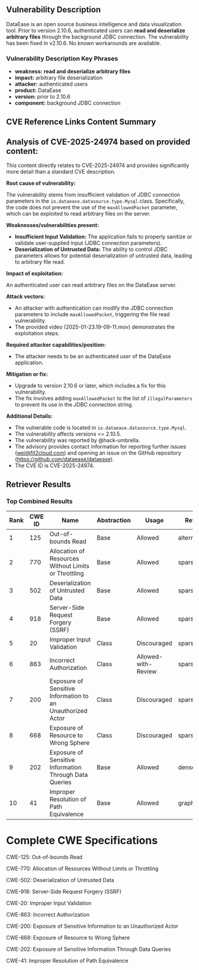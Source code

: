 ## Vulnerability Description
DataEase is an open source business intelligence and data visualization tool. Prior to version 2.10.6, authenticated users can **read and deserialize arbitrary files** through the background JDBC connection. The vulnerability has been fixed in v2.10.6. No known workarounds are available.

### Vulnerability Description Key Phrases
- **weakness:** **read and deserialize arbitrary files**
- **impact:** arbitrary file deserialization
- **attacker:** authenticated users
- **product:** DataEase
- **version:** prior to 2.10.6
- **component:** background JDBC connection

## CVE Reference Links Content Summary
## Analysis of CVE-2025-24974 based on provided content:

This content directly relates to CVE-2025-24974 and provides significantly more detail than a standard CVE description.

**Root cause of vulnerability:**

The vulnerability stems from insufficient validation of JDBC connection parameters in the `io.dataease.datasource.type.Mysql` class. Specifically, the code does not prevent the use of the `maxAllowedPacket` parameter, which can be exploited to read arbitrary files on the server.

**Weaknesses/vulnerabilities present:**

*   **Insufficient Input Validation:** The application fails to properly sanitize or validate user-supplied input (JDBC connection parameters).
*   **Deserialization of Untrusted Data:** The ability to control JDBC parameters allows for potential deserialization of untrusted data, leading to arbitrary file read.

**Impact of exploitation:**

An authenticated user can read arbitrary files on the DataEase server.

**Attack vectors:**

*   An attacker with authentication can modify the JDBC connection parameters to include `maxAllowedPacket`, triggering the file read vulnerability.
*   The provided video (2025-01-23.19-09-11.mov) demonstrates the exploitation steps.

**Required attacker capabilities/position:**

*   The attacker needs to be an authenticated user of the DataEase application.

**Mitigation or fix:**

*   Upgrade to version 2.10.6 or later, which includes a fix for this vulnerability.
*   The fix involves adding `maxAllowedPacket` to the list of `illegalParameters` to prevent its use in the JDBC connection string.

**Additional Details:**

*   The vulnerable code is located in `io.dataease.datasource.type.Mysql`.
*   The vulnerability affects versions <= 2.10.5.
*   The vulnerability was reported by @hack-umbrella.
*   The advisory provides contact information for reporting further issues (wei@fit2cloud.com) and opening an issue on the GitHub repository (<https://github.com/dataease/dataease>).
*   The CVE ID is CVE-2025-24974.

## Retriever Results

### Top Combined Results

| Rank | CWE ID | Name | Abstraction | Usage  | Retrievers | Individual Scores |
|------|--------|------|-------------|-------|------------|-------------------|
| 1 | 125 | Out-of-bounds Read | Base | Allowed | alternate_terms | 0.700 |
| 2 | 770 | Allocation of Resources Without Limits or Throttling | Base | Allowed | sparse | 0.221 |
| 3 | 502 | Deserialization of Untrusted Data | Base | Allowed | sparse | 0.219 |
| 4 | 918 | Server-Side Request Forgery (SSRF) | Base | Allowed | sparse | 0.215 |
| 5 | 20 | Improper Input Validation | Class | Discouraged | sparse | 0.211 |
| 6 | 863 | Incorrect Authorization | Class | Allowed-with-Review | sparse | 0.211 |
| 7 | 200 | Exposure of Sensitive Information to an Unauthorized Actor | Class | Discouraged | sparse | 0.208 |
| 8 | 668 | Exposure of Resource to Wrong Sphere | Class | Discouraged | sparse | 0.207 |
| 9 | 202 | Exposure of Sensitive Information Through Data Queries | Base | Allowed | dense | 0.436 |
| 10 | 41 | Improper Resolution of Path Equivalence | Base | Allowed | graph | 0.002 |



# Complete CWE Specifications

CWE-125: Out-of-bounds Read

CWE-770: Allocation of Resources Without Limits or Throttling

CWE-502: Deserialization of Untrusted Data

CWE-918: Server-Side Request Forgery (SSRF)

CWE-20: Improper Input Validation

CWE-863: Incorrect Authorization

CWE-200: Exposure of Sensitive Information to an Unauthorized Actor

CWE-668: Exposure of Resource to Wrong Sphere

CWE-202: Exposure of Sensitive Information Through Data Queries

CWE-41: Improper Resolution of Path Equivalence